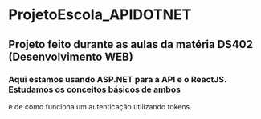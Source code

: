# ProjetoEscola_APIDOTNET

## Projeto feito durante as aulas da matéria DS402 (Desenvolvimento WEB)

### Aqui estamos usando ASP.NET para a API e o ReactJS. Estudamos os conceitos básicos de ambos 
e de como funciona um autenticação utilizando tokens.

